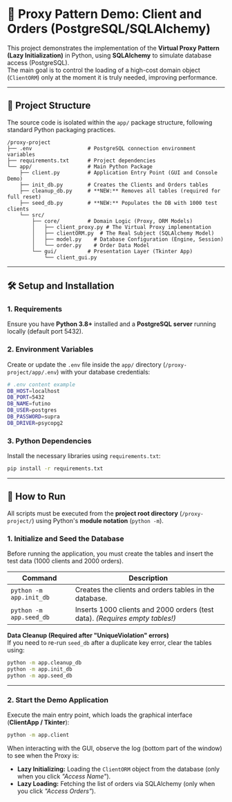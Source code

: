 # 🐍 Proxy Pattern Demo: Client and Orders (PostgreSQL/SQLAlchemy)

This project demonstrates the implementation of the **Virtual Proxy Pattern (Lazy Initialization)** in Python, using **SQLAlchemy** to simulate database access (PostgreSQL).  
The main goal is to control the loading of a high-cost domain object (`ClientORM`) only at the moment it is truly needed, improving performance.

---

## 📁 Project Structure

The source code is isolated within the `app/` package structure, following standard Python packaging practices.

```
/proxy-project
├── .env                  # PostgreSQL connection environment variables
├── requirements.txt      # Project dependencies
└── app/                  # Main Python Package
    ├── client.py         # Application Entry Point (GUI and Console Demo)
    ├── init_db.py        # Creates the Clients and Orders tables
    ├── cleanup_db.py     # **NEW:** Removes all tables (required for full reset)
    ├── seed_db.py        # **NEW:** Populates the DB with 1000 test clients
    └── src/
        ├── core/         # Domain Logic (Proxy, ORM Models)
        │   ├── client_proxy.py # The Virtual Proxy implementation
        │   ├── clientORM.py  # The Real Subject (SQLAlchemy Model)
        │   ├── model.py    # Database Configuration (Engine, Session)
        │   └── order.py    # Order Data Model
        └── gui/          # Presentation Layer (Tkinter App)
            └── client_gui.py
```

---

## 🛠️ Setup and Installation

### 1. Requirements
Ensure you have **Python 3.8+** installed and a **PostgreSQL server** running locally (default port 5432).

### 2. Environment Variables
Create or update the `.env` file inside the `app/` directory (`/proxy-project/app/.env`) with your database credentials:

```bash
# .env content example
DB_HOST=localhost
DB_PORT=5432
DB_NAME=futino
DB_USER=postgres
DB_PASSWORD=supra
DB_DRIVER=psycopg2
```

### 3. Python Dependencies
Install the necessary libraries using `requirements.txt`:

```bash
pip install -r requirements.txt
```

---

## 🚀 How to Run

All scripts must be executed from the **project root directory** (`/proxy-project/`) using Python's **module notation** (`python -m`).

### 1. Initialize and Seed the Database

Before running the application, you must create the tables and insert the test data (1000 clients and 2000 orders).

| Command | Description |
|----------|-------------|
| `python -m app.init_db` | Creates the clients and orders tables in the database. |
| `python -m app.seed_db` | Inserts 1000 clients and 2000 orders (test data). *(Requires empty tables!)* |

**Data Cleanup (Required after "UniqueViolation" errors)**  
If you need to re-run `seed_db` after a duplicate key error, clear the tables using:

```bash
python -m app.cleanup_db
python -m app.init_db
python -m app.seed_db
```

---

### 2. Start the Demo Application

Execute the main entry point, which loads the graphical interface (**ClientApp / Tkinter**):

```bash
python -m app.client
```

When interacting with the GUI, observe the log (bottom part of the window) to see when the Proxy is:

- **Lazy Initializing:** Loading the `ClientORM` object from the database (only when you click *"Access Name"*).
- **Lazy Loading:** Fetching the list of orders via SQLAlchemy (only when you click *"Access Orders"*).
